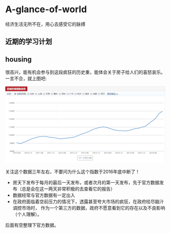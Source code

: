 # A-glance-of-world
经济生活无所不在，用心去感受它的脉搏

## 近期的学习计划

## housing

很高兴，能有机会参与到这段疯狂的历史重，能体会关于房子给人们的喜怒哀乐。一言不合，就上图吧:

![百城房价趋势](./images/百城房价走势.jpg)

关注这个数据三年左右，不要问为什么这个指数于2016年底中断了！

* 房天下发布于每月的最后一天发布，或者次月的第一天发布，先于官方数据发布（总是会在这一两天非常积极的去查看它的报告）
* 数据经常与官方数据有一定出入
* 在政府面临着空前压力的情况下，透露甚至夸大市场的疯狂，在政府绞尽脑汁调控市场时，
作为一个第三方的数据，政府不愿意看到它的存在以及不良影响（个人理解）。

后面有空整理下官方数据。
